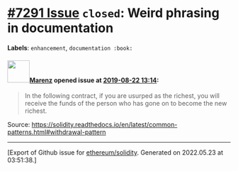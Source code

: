 # [\#7291 Issue](https://github.com/ethereum/solidity/issues/7291) `closed`: Weird phrasing in documentation
**Labels**: `enhancement`, `documentation :book:`


#### <img src="https://avatars.githubusercontent.com/u/424752?u=038e104b849efd16f076b671ef6c46af7073bfa7&v=4" width="50">[Marenz](https://github.com/Marenz) opened issue at [2019-08-22 13:14](https://github.com/ethereum/solidity/issues/7291):


> In the following contract, if you are usurped as the richest, you will receive the funds of the person who has gone on to become the new richest.


Source:  https://solidity.readthedocs.io/en/latest/common-patterns.html#withdrawal-pattern




-------------------------------------------------------------------------------



[Export of Github issue for [ethereum/solidity](https://github.com/ethereum/solidity). Generated on 2022.05.23 at 03:51:38.]
